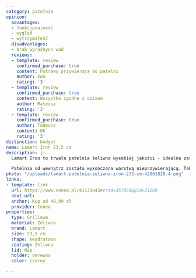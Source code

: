 ```yaml
---
category: patelnie
opinion:
  advantages:
  - funkcjonalność
  - wygląd
  - wytrzymałość
  disadvantages:
  - brak wyraźnych wad
  reviews:
  - template: review
    confirmed_purchase: true
    content: Potrawy przywierają do patelni
    author: Ewa
    rating: '3'
  - template: review
    confirmed_purchase: true
    content: Wszystko zgodne z opisem
    author: Mateusz
    rating: '3'
  - template: review
    confirmed_purchase: true
    author: Tadeusz
    content: OK
    rating: '3'
distinction: budget
name: Lamart Iron 23,5 cm
description: |-
  Lamart Iron to trwała patelnia żeliwna wysokiej jakości - idealna zarówno do smażenia, jak i grillowania potraw. Wewnętrzna, jak i zewnętrzna warstwa patelni jest odporna na różnego rodzaju pęknięcia, otarcia i zarysowania. Naczynie cechuje się wytrzymałością na działanie wysokich temperatur i podczas pracy potrafi osiągnąć nawet do 280 °C.

  Patelnia od wewnątrz została wykończona warstwą nieprzywierającą. Takie rozwiązanie jest nie tylko gwarancją wysokiego komfortu gotowania, ale również pozwala zapobiec przypaleniu dna naczynia w trakcie i świeżo po zakończeniu smażenia. To umożliwia przygotowanie smacznych potraw bez użycia tłuszczu. Wysoka jakość żeliwa wykorzystywanego do produkcji patelni gwarantuje odporność zarówno na odczyny chemiczne, jak i uszkodzenia mechaniczne. Równomiernemu rozłożeniu ciężaru i jego stabilnemu trzymaniu pomagają uchwyty zamontowane na dwóch przeciwnych końcach patelni. Dzięki temu naczynie jest jednocześnie praktyczne i wygodne w użyciu.
photo: "/uploads/lamart-patelnia-zeliwna-iron-235-cm-42001828-4.png"
links:
- template: link
  url: https://www.ceneo.pl/41133043#crid=357856&pid=21269
  next-url:
  anchor: Kup od 48,99 zł
  provider: Ceneo
properties:
  type: Grillowa
  material: Żeliwna
  brand: Lamart
  size: 23,5 cm
  shape: kwadratowa
  coating: Żeliwna
  lid: Nie
  holder: derewno
  color: czarny

---
```

